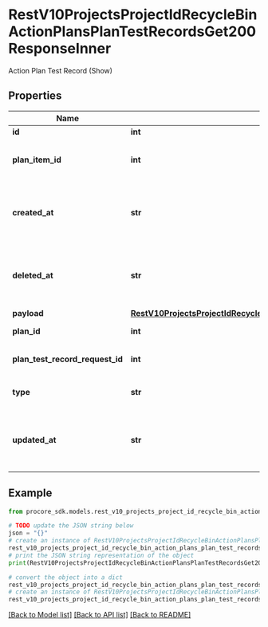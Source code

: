 # RestV10ProjectsProjectIdRecycleBinActionPlansPlanTestRecordsGet200ResponseInner

Action Plan Test Record (Show)

## Properties

Name | Type | Description | Notes
------------ | ------------- | ------------- | -------------
**id** | **int** | ID | [optional] 
**plan_item_id** | **int** | ID of the associated Action Plan Item ID | [optional] 
**created_at** | **str** | Time the Recycled Action Plan Test Record was created | [optional] 
**deleted_at** | **str** | Time the Recycled Action Plan Test Record was deleted | [optional] 
**payload** | [**RestV10ProjectsProjectIdRecycleBinActionPlansPlanTestRecordsGet200ResponseInnerPayload**](RestV10ProjectsProjectIdRecycleBinActionPlansPlanTestRecordsGet200ResponseInnerPayload.md) |  | [optional] 
**plan_id** | **int** | Action Plan ID | [optional] 
**plan_test_record_request_id** | **int** | Action Plan Test Record Request ID | [optional] 
**type** | **str** | Action Plan Test Record Type | [optional] 
**updated_at** | **str** | Time the Recycled Action Plan Test Record was updated | [optional] 

## Example

```python
from procore_sdk.models.rest_v10_projects_project_id_recycle_bin_action_plans_plan_test_records_get200_response_inner import RestV10ProjectsProjectIdRecycleBinActionPlansPlanTestRecordsGet200ResponseInner

# TODO update the JSON string below
json = "{}"
# create an instance of RestV10ProjectsProjectIdRecycleBinActionPlansPlanTestRecordsGet200ResponseInner from a JSON string
rest_v10_projects_project_id_recycle_bin_action_plans_plan_test_records_get200_response_inner_instance = RestV10ProjectsProjectIdRecycleBinActionPlansPlanTestRecordsGet200ResponseInner.from_json(json)
# print the JSON string representation of the object
print(RestV10ProjectsProjectIdRecycleBinActionPlansPlanTestRecordsGet200ResponseInner.to_json())

# convert the object into a dict
rest_v10_projects_project_id_recycle_bin_action_plans_plan_test_records_get200_response_inner_dict = rest_v10_projects_project_id_recycle_bin_action_plans_plan_test_records_get200_response_inner_instance.to_dict()
# create an instance of RestV10ProjectsProjectIdRecycleBinActionPlansPlanTestRecordsGet200ResponseInner from a dict
rest_v10_projects_project_id_recycle_bin_action_plans_plan_test_records_get200_response_inner_from_dict = RestV10ProjectsProjectIdRecycleBinActionPlansPlanTestRecordsGet200ResponseInner.from_dict(rest_v10_projects_project_id_recycle_bin_action_plans_plan_test_records_get200_response_inner_dict)
```
[[Back to Model list]](../README.md#documentation-for-models) [[Back to API list]](../README.md#documentation-for-api-endpoints) [[Back to README]](../README.md)


